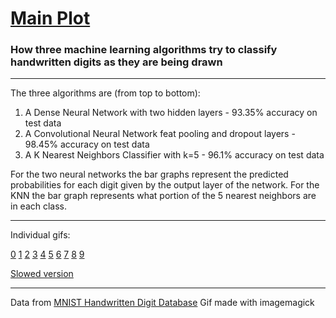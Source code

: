 # [Main Plot](https://i.imgur.com/8ou9XUP.gif)

### How three machine learning algorithms try to classify handwritten digits as they are being drawn

---

The three algorithms are (from top to bottom):  

1. A Dense Neural Network with two hidden layers - 93.35% accuracy on test data  
1. A Convolutional Neural Network feat pooling and dropout layers - 98.45% accuracy on test data  
1. A K Nearest Neighbors Classifier with k=5 - 96.1% accuracy on test data

For the two neural networks the bar graphs represent the predicted probabilities for each digit given by the output layer of the network. For the KNN the bar graph represents what portion of the 5 nearest neighbors are in each class.

---

Individual gifs:

[0](https://i.imgur.com/Ln6hcAr.gifv)
[1](https://i.imgur.com/TCqCCdb.gifv)
[2](https://i.imgur.com/rifmnah.gifv)
[3](https://i.imgur.com/HpZ0w7Z.gifv)
[4](https://i.imgur.com/PepQS51.gifv)
[5](https://i.imgur.com/3nQ78KE.gifv)
[6](https://i.imgur.com/VRwa5Ie.gifv)
[7](https://i.imgur.com/NuVCFtp.gifv)
[8](https://i.imgur.com/u6dw2zP.gifv) 
[9](https://i.imgur.com/61B1cK8.gifv)  

[Slowed version](https://imgur.com/dtu1cNj.gifv)

---

Data from [MNIST Handwritten Digit Database](http://yann.lecun.com/exdb/mnist/)
Gif made with imagemagick
